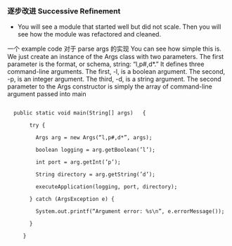 ### 逐步改进 Successive Refinement

- You will see a module that started well but did not scale. Then you will see how the module was refactored and cleaned.

一个 example code 对于 parse args 的实现 
You can see how simple this is. We just create an instance of the Args class with two parameters. The first parameter is the format, or schema, string: “l,p#,d*.” It defines three command-line arguments. The first, -l, is a boolean argument. The second, -p, is an integer argument. The third, -d, is a string argument. The second parameter to the Args constructor is simply the array of command-line argument passed into main

```

  public static void main(String[] args)   {

       try {

         Args arg = new Args(“l,p#,d*”, args);

         boolean logging = arg.getBoolean(’l’);

         int port = arg.getInt(’p’);

         String directory = arg.getString(’d’);

         executeApplication(logging, port, directory);

       } catch (ArgsException e) {

         System.out.printf(“Argument error: %s\n”, e.errorMessage());

       }

     }
```

